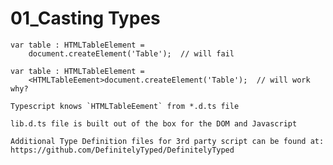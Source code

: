 # 01_Casting Types

    var table : HTMLTableElement =
        document.createElement('Table');  // will fail

    var table : HTMLTableElement =
        <HTMLTableEement>document.createElement('Table');  // will work why?

    Typescript knows `HTMLTableEement` from *.d.ts file

    lib.d.ts file is built out of the box for the DOM and Javascript

    Additional Type Definition files for 3rd party script can be found at: https://github.com/DefinitelyTyped/DefinitelyTyped

